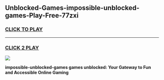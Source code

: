 
## Unblocked-Games-impossible-unblocked-games-Play-Free-77zxi
<h3>
<a href="https://premium76.site?title=impossible-unblocked-games&ref=09A">CLICK TO PLAY</a></h3>
<hr>

<h3>
<a href="https://premium76.site?title=impossible-unblocked-games&ref=09A">CLICK 2 PLAY</a>
  
</h3>

<a href="https://premium76.site?title=impossible-unblocked-games&ref=09A"><img src="https://clearcache.store/games.png"></a>


**impossible-unblocked-games games unblocked: Your Gateway to Fun and Accessible Online Gaming**
